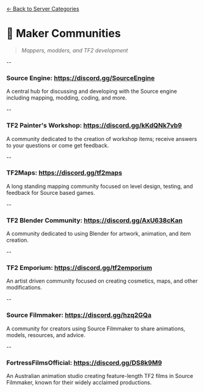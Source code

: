 [← Back to Server Categories](https://github.com/7eventy7/Team-Fortress-Discord-Directory)

# 🎨 Maker Communities
> *Mappers, modders, and TF2 development*

--

### **Source Engine:** https://discord.gg/SourceEngine  
A central hub for discussing and developing with the Source engine including mapping, modding, coding, and more.

--

### **TF2 Painter's Workshop:** https://discord.gg/kKdQNk7vb9
A community dedicated to the creation of workshop items; receive answers to your questions or come get feedback.

--

### **TF2Maps:** https://discord.gg/tf2maps  
A long standing mapping community focused on level design, testing, and feedback for Source based games.

--

### **TF2 Blender Community:** https://discord.gg/AxU638cKan  
A community dedicated to using Blender for artwork, animation, and item creation.

--

### **TF2 Emporium:** https://discord.gg/tf2emporium  
An artist driven community focused on creating cosmetics, maps, and other modifications.

--

### **Source Filmmaker:** https://discord.gg/hzq2GQa  
A community for creators using Source Filmmaker to share animations, models, resources, and advice.

--

### **FortressFilmsOfficial:** https://discord.gg/DS8k9M9
An Australian animation studio creating feature-length TF2 films in Source Filmmaker, known for their widely acclaimed productions.
